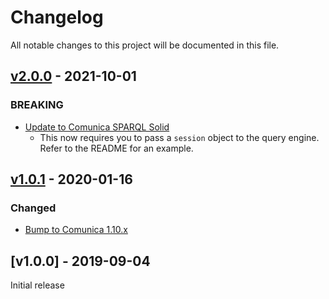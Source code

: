 # Changelog
All notable changes to this project will be documented in this file.

<a name="v2.0.0"></a>
## [v2.0.0](https://github.com/rubensworks/graphql-ld-comunica-solid.js/compare/v1.0.1...v2.0.0) - 2021-10-01

### BREAKING
* [Update to Comunica SPARQL Solid](https://github.com/rubensworks/graphql-ld-comunica-solid.js/commit/a6dca0d6fc1d194c5f50fefcb31b57eedae8c3d6)
    * This now requires you to pass a `session` object to the query engine. Refer to the README for an example.

<a name="v1.0.1"></a>
## [v1.0.1](https://github.com/rubensworks/graphql-ld-comunica-solid.js/compare/v1.0.0...v1.0.1) - 2020-01-16

### Changed
* [Bump to Comunica 1.10.x](https://github.com/rubensworks/graphql-ld-comunica-solid.js/commit/d5140ccc0239138c7e9ce011bc570c7b10ec6676)

<a name="v1.0.0"></a>
## [v1.0.0] - 2019-09-04

Initial release
